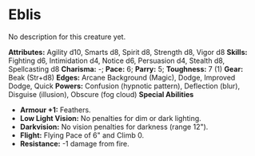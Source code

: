 # Eblis

No description for this creature yet.

**Attributes:** Agility d10, Smarts d8, Spirit d8, Strength d8, Vigor
d8
**Skills:** Fighting d6, Intimidation d4, Notice d6, Persuasion d4,
Stealth d8, Spellcasting d8
**Charisma:** -; **Pace:** 6; **Parry:** 5; **Toughness:** 7 (1)
**Gear:** Beak (Str+d8)
**Edges:** Arcane Background (Magic), Dodge, Improved Dodge, Quick
**Powers:** Confusion (hypnotic pattern), Deflection (blur), Disguise
(illusion), Obscure (fog cloud)
**Special Abilities**

- **Armour +1:** Feathers.
- **Low Light Vision:** No penalties for dim or dark lighting.
- **Darkvision:** No vision penalties for darkness (range 12").
- **Flight:** Flying Pace of 6" and Climb 0.
- **Resistance:** -1 damage from fire.
